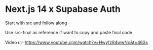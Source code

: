 # Next.js 14 x Supabase Auth

Start with src and follow along

Use src-final as reference if want to copy and paste final code

Video 👉 https://www.youtube.com/watch?v=Hwyfz84wwNc&t=463s

